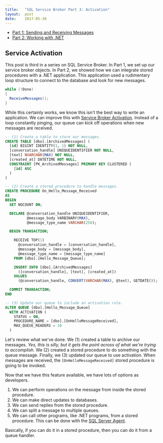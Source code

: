 ```yaml
---
title:   "SQL Service Broker Part 3: Activation"
layout:  post
date:    2017-05-30
---
```


* [Part 1: Sending and Receiving Messages](/2017/05/25/sql-service-broker-part-1)
* [Part 2: Working with .NET](/2017/05/26/sql-service-broker-part-2)

## Service Activation

This post is third in a series on SQL Service Broker. In Part 1, we set up our service broker objects. In Part 2, we showed how we can integrate stored procedures with a .NET application. This application used a rudimentary loop structure to connect to the database and look for new messages.

```csharp
while (!Done)
{
  ReceiveMessages();
}
```

While this certainly works, we know this isn't the best way to write an application. We can improve this with [Service Broker Activation](https://technet.microsoft.com/en-us/library/ms171617(v=sql.105).aspx). Instead of a loop constantly pinging, our queue can kick off operations when new messages are received.

```sql
-- (1) Create a table to store our messages.
CREATE TABLE [dbo].[ArchivedMessages] (
  [id] BIGINT IDENTITY(1, 1) NOT NULL,
  [conversation_handle] UNIQUEIDENTIFIER NOT NULL,
  [text] NVARCHAR(MAX) NOT NULL,
  [created_at] DATETIME NOT NULL,
  CONSTRAINT [PK_ArchivedMessages] PRIMARY KEY CLUSTERED (
    [id] ASC
  )
)

-- (2) Create a stored procedure to handle messages.
CREATE PROCEDURE On_Hello_Message_Received
AS
BEGIN
  SET NOCOUNT ON;

  DECLARE @conversation_handle UNIQUEIDENTIFIER,
          @message_body VARBINARY(MAX),
          @message_type_name VARCHAR(256);

  BEGIN TRANSACTION;

    RECEIVE TOP(1)
      @conversation_handle = [conversation_handle],
      @message_body = [message_body],
      @message_type_name = [message_type_name]
    FROM [dbo].[Hello_Message_Queue];

    INSERT INTO [dbo].[ArchivedMessages]
      ([conversation_handle], [text], [created_at])
    VALUES
      (@conversation_handle, CONVERT(VARCHAR(MAX), @text), GETDATE());

  COMMIT TRANSACTION;
END

-- (3) Update our queue to include an activation rule.
ALTER QUEUE [dbo].[Hello_Message_Queue]
  WITH ACTIVATION (
    STATUS = ON,
    PROCEDURE_NAME = [dbo].[OnHelloMessageReceived],
    MAX_QUEUE_READERS = 10
  )
```

Let's review what we've done. We (1) created a table to archive our messages. *Yes, this is silly, but it gets the point across of what we're trying to accomplish.* We (2) created a stored procedure to do something with the queue message. Finally, we (3) updated our queue to use activation. When messages are received, the `[OnHelloMessageReceived]` stored procedure is going to be invoked.

Now that we have this feature available, we have lots of options as developers.

1. We can perform operations on the message from inside the stored procedure.
2. We can make direct updates to databases.
3. We can send replies from the stored procedure.
4. We can split a message to multiple queues.
5. We can call other programs, like .NET programs, from a stored procedure. This can be done with the [SQL Server Agent](https://www.mssqltips.com/sqlservertip/2014/replace-xpcmdshell-command-line-use-with-sql-server-agent/).

Basically, if you can do it in a stored procedure, then you can do it from a queue handler.
